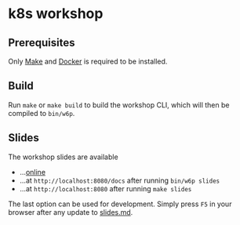# k8s workshop

## Prerequisites

Only [Make](https://www.gnu.org/software/make/) and [Docker](https://docs.docker.com/get-docker/) is required to be installed.

## Build

Run `make` or `make build` to build the workshop CLI, which will then be compiled to `bin/w6p`.

## Slides

The workshop slides are available
- ...[online](https://x-cellent.github.io/k8s-workshop)
- ...at `http://localhost:8080/docs` after running `bin/w6p slides`
- ...at `http://localhost:8080` after running `make slides`

The last option can be used for development.
Simply press `F5` in your browser after any update to [slides.md](./docs/slides.md).
